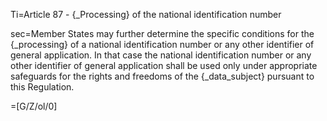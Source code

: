 Ti=Article 87 - {_Processing} of the national identification number

sec=Member States may further determine the specific conditions for the {_processing} of a national identification number or any other identifier of general application. In that case the national identification number or any other identifier of general application shall be used only under appropriate safeguards for the rights and freedoms of the {_data_subject} pursuant to this Regulation.

=[G/Z/ol/0]

